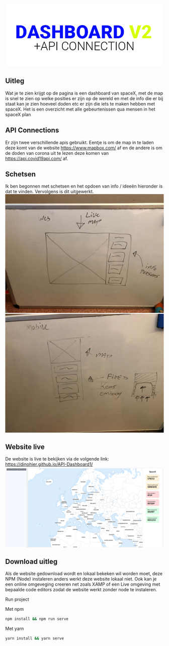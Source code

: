 ![](images/dashboard.png)

## Uitleg
Wat je te zien krijgt op de pagina is een dashboard van spaceX, met de map is snel te zien op welke posities er zijn op de wereld en met de info die er bij staat kan je zien hoeveel doden etc er zijn die iets te maken hebben met spaceX. Het is een overzicht met alle gebeurtenissen qua mensen in het spaceX plan

## API Connections
Er zijn twee verschillende apis gebruikt. Eentje is om de map in te laden deze komt van de website https://www.mapbox.com/ af en de andere is om de doden van corona uit te lezen deze komen van https://api.covid19api.com/ af. 

## Schetsen
Ik ben begonnen met schetsen en het opdoen van info / ideeën hieronder is dat te vinden. Vervolgens is dit uitgewerkt.
![](images/web.jpeg)
![](images/mobile.jpeg)

## Website live
De website is live te bekijken via de volgende link: https://dinohier.github.io/API-Dashboard1/
![](images/online-desktop.png)


## Download uitleg
Als de website gedownload wordt en lokaal bekeken wil worden moet, deze NPM (Node) instaleren anders werkt deze website lokaal niet. Ook kan je een online omgeveging creeren net zoals XAMP of een Live omgeving met bepaalde code editors zodat de website werkt zonder node te instaleren.

Run project

Met npm
```bash
npm install && npm run serve
```

Met yarn
```bash
yarn install && yarn serve
```
